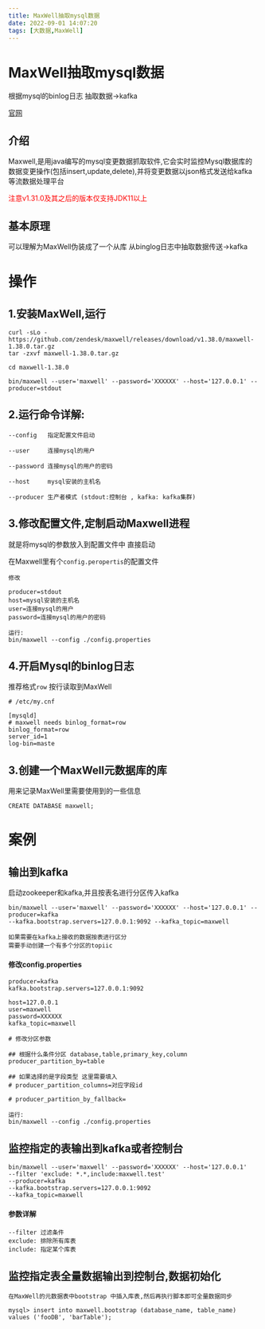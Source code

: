 ```yaml
---
title: MaxWell抽取mysql数据
date: 2022-09-01 14:07:20
tags: [大数据,MaxWell]
---
```


# MaxWell抽取mysql数据
根据mysql的binlog日志 抽取数据->kafka

[官网](https://maxwells-daemon.io/)
## 介绍

Maxwell,是用java编写的mysql变更数据抓取软件,它会实时监控Mysql数据库的数据变更操作(包括insert,update,delete),并将变更数据以json格式发送给kafka等流数据处理平台

<font color='red'>注意v1.31.0及其之后的版本仅支持JDK11以上</font>

## 基本原理
可以理解为MaxWell伪装成了一个从库 从binglog日志中抽取数据传送->kafka
<!--more-->
# 操作

## 1.安装MaxWell,运行
```
curl -sLo - https://github.com/zendesk/maxwell/releases/download/v1.38.0/maxwell-1.38.0.tar.gz
tar -zxvf maxwell-1.38.0.tar.gz

cd maxwell-1.38.0

bin/maxwell --user='maxwell' --password='XXXXXX' --host='127.0.0.1' --producer=stdout
```
## 2.运行命令详解:
```
--config   指定配置文件启动

--user     连接mysql的用户

--password 连接mysql的用户的密码

--host     mysql安装的主机名

--producer 生产者模式 (stdout:控制台 , kafka: kafka集群)
```
## 3.修改配置文件,定制启动Maxwell进程
就是将mysql的参数放入到配置文件中 直接启动

在Maxwell里有个`config.peropertis`的配置文件
```
修改

producer=stdout
host=mysql安装的主机名
user=连接mysql的用户
password=连接mysql的用户的密码

运行:
bin/maxwell --config ./config.properties
```

## 4.开启Mysql的binlog日志
推荐格式`row` 按行读取到MaxWell

```
# /etc/my.cnf

[mysqld]
# maxwell needs binlog_format=row
binlog_format=row
server_id=1 
log-bin=maste
```

## 3.创建一个MaxWell元数据库的库
用来记录MaxWell里需要使用到的一些信息

```
CREATE DATABASE maxwell;
```


# 案例

## 输出到kafka
启动zookeeper和kafka,并且按表名进行分区传入kafka
```
bin/maxwell --user='maxwell' --password='XXXXXX' --host='127.0.0.1' --producer=kafka
--kafka.bootstrap.servers=127.0.0.1:9092 --kafka_topic=maxwell

如果需要在kafka上接收的数据按表进行区分
需要手动创建一个有多个分区的topiic
```
#### 修改config.properties
```
producer=kafka
kafka.bootstrap.servers=127.0.0.1:9092

host=127.0.0.1
user=maxwell
password=XXXXXX
kafka_topic=maxwell

# 修改分区参数

## 根据什么条件分区 database,table,primary_key,column
producer_partition_by=table

## 如果选择的是字段类型 这里需要填入
# producer_partition_columns=对应字段id

# producer_partition_by_fallback=
```

```
运行:
bin/maxwell --config ./config.properties
```


## 监控指定的表输出到kafka或者控制台

```
bin/maxwell --user='maxwell' --password='XXXXXX' --host='127.0.0.1' 
--filter 'exclude: *.*,include:maxwell.test'
--producer=kafka
--kafka.bootstrap.servers=127.0.0.1:9092 
--kafka_topic=maxwell 
```
#### 参数详解
```
--filter 过滤条件
exclude: 排除所有库表
include: 指定某个库表
```


## 监控指定表全量数据输出到控制台,数据初始化
```
在MaxWell的元数据表中bootstrap 中插入库表,然后再执行脚本即可全量数据同步
```

```
mysql> insert into maxwell.bootstrap (database_name, table_name) values ('fooDB', 'barTable');
```




